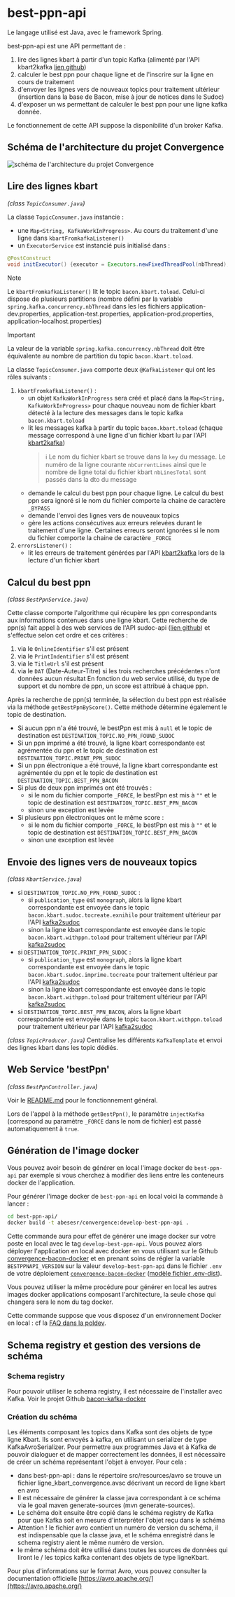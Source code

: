 # best-ppn-api

Le langage utilisé est Java, avec le framework Spring.

best-ppn-api est une API permettant de :
1. lire des lignes kbart à partir d'un topic Kafka (alimenté par l'API kbart2kafka [lien github](https://github.com/abes-esr/kbart2kafka))
2. calculer le best ppn pour chaque ligne et de l'inscrire sur la ligne en cours de traitement
3. d'envoyer les lignes vers de nouveaux topics pour traitement ultérieur (insertion dans la base de Bacon, mise à jour de notices dans le Sudoc)
4. d'exposer un ws permettant de calculer le best ppn pour une ligne kafka donnée.

Le fonctionnement de cette API suppose la disponibilité d'un broker Kafka.

## Schéma de l'architecture du projet Convergence
![schéma de l'architecture du projet Convergence](https://raw.githubusercontent.com/abes-esr/kbart2kafka/fb60a20d84e7cf06722044559bdb18165e6e13e0/documentation/ArchitectureConvergence.svg "schéma de l'architecture du projet Convergence")

## Lire des lignes kbart
*(class `TopicConsumer.java`)*

La classe `TopicConsumer.java` instancie :
- une `Map<String, KafkaWorkInProgress>`. Au cours du traitement d'une ligne dans `kbartFromkafkaListener()`
- un `ExecutorService` est instancié puis initialisé dans :
```java
@PostConstruct
void initExecutor() {executor = Executors.newFixedThreadPool(nbThread);}
```

>[!NOTE] 
> 
> Le `kbartFromkafkaListener()` lit le topic `bacon.kbart.toload`. Celui-ci dispose de plusieurs partitions (nombre défini par la variable `spring.kafka.concurrency.nbThread` dans les les fichiers application-dev.properties, application-test.properties, application-prod.properties, application-localhost.properties)

>[!IMPORTANT] 
> 
> La valeur de la variable `spring.kafka.concurrency.nbThread` doit être équivalente au nombre de partition du topic `bacon.kbart.toload`.


La classe `TopicConsumer.java` comporte deux `@KafkaListener` qui ont les rôles suivants :
1. `kbartFromkafkaListener()` :
   - un objet `KafkaWorkInProgress` sera créé et placé dans la `Map<String, KafkaWorkInProgress>` pour chaque nouveau nom de fichier kbart détecté à la lecture des messages dans le topic kafka `bacon.kbart.toload`
   - lit les messages kafka à partir du topic `bacon.kbart.toload` (chaque message correspond à une ligne d'un fichier kbart lu par l'API [kbart2kafka](https://github.com/abes-esr/kbart2kafka))
     > :information_source: Le nom du fichier kbart se trouve dans la `key` du message. Le numéro de la ligne courante `nbCurrentLines` ainsi que le nombre de ligne total du fichier kbart `nbLinesTotal` sont passés dans la dto du message
   - demande le calcul du best ppn pour chaque ligne. Le calcul du best ppn sera ignoré si le nom du fichier comporte la chaine de caractère `_BYPASS`
   - demande l'envoi des lignes vers de nouveaux topics
   - gère les actions consécutives aux erreurs relevées durant le traitement d'une ligne. Certaines erreurs seront ignorées si le nom du fichier comporte la chaine de caractère `_FORCE`
3. `errorsListener()` :
   - lit les erreurs de traitement générées par l'API [kbart2kafka](https://github.com/abes-esr/kbart2kafka) lors de la lecture d'un fichier kbart

## Calcul du best ppn
*(class `BestPpnService.java`)*

Cette classe comporte l'algorithme qui récupère les ppn correspondants aux informations contenues dans une ligne kbart.
Cette recherche de ppn(s) fait appel à des web services de l'API sudoc-api ([lien github](https://github.com/abes-esr/sudoc-api?tab=readme-ov-file)) et s'effectue selon cet ordre et ces critères :
1. via le `OnlineIdentifier` s'il est présent
2. via le `PrintIndentifier` s'il est présent
3. via le `TitleUrl` s'il est présent
4. via le `DAT` (Date-Auteur-Titre) si les trois recherches précédentes n'ont données aucun résultat
En fonction du web service utilisé, du type de support et du nombre de ppn, un score est attribué à chaque ppn.

Après la recherche de ppn(s) terminée, la sélection du best ppn est réalisée via la méthode `getBestPpnByScore()`. Cette méthode détermine également le topic de destination.
- Si aucun ppn n'a été trouvé, le bestPpn est mis à `null` et le topic de destination est `DESTINATION_TOPIC.NO_PPN_FOUND_SUDOC`
- Si un ppn imprimé a été trouvé, la ligne kbart correspondante est agrémentée du ppn et le topic de destination est `DESTINATION_TOPIC.PRINT_PPN_SUDOC`
- Si un ppn électronique a été trouvé, la ligne kbart correspondante est agrémentée du ppn et le topic de destination est `DESTINATION_TOPIC.BEST_PPN_BACON`
- Si plus de deux ppn imprimés ont été trouvés : 
  - si le nom du fichier comporte `_FORCE`, le bestPpn est mis à `""` et le topic de destination est `DESTINATION_TOPIC.BEST_PPN_BACON`
  - sinon une exception est levée
- Si plusieurs ppn électroniques ont le même score :
  - si le nom du fichier comporte `_FORCE`, le bestPpn est mis à `""` et le topic de destination est `DESTINATION_TOPIC.BEST_PPN_BACON`
  - sinon une exception est levée

## Envoie des lignes vers de nouveaux topics
*(class `KbartService.java`)*

- si `DESTINATION_TOPIC.NO_PPN_FOUND_SUDOC` : 
  - si `publication_type` est `monograph`, alors la ligne kbart correspondante est envoyée dans le topic `bacon.kbart.sudoc.tocreate.exnihilo` pour traitement ultérieur par l'API [kafka2sudoc](https://github.com/abes-esr/kafka2sudoc)
  - sinon la ligne kbart correspondante est envoyée dans le topic `bacon.kbart.withppn.toload` pour traitement ultérieur par l'API [kafka2sudoc](https://github.com/abes-esr/kafka2sudoc)
- si `DESTINATION_TOPIC.PRINT_PPN_SUDOC` :
  - si `publication_type` est `monograph`, alors la ligne kbart correspondante est envoyée dans le topic `bacon.kbart.sudoc.imprime.tocreate` pour traitement ultérieur par l'API [kafka2sudoc](https://github.com/abes-esr/kafka2sudoc)
  - sinon la ligne kbart correspondante est envoyée dans le topic `bacon.kbart.withppn.toload` pour traitement ultérieur par l'API [kafka2sudoc](https://github.com/abes-esr/kafka2sudoc)
- si `DESTINATION_TOPIC.BEST_PPN_BACON`, alors la ligne kbart correspondante est envoyée dans le topic `bacon.kbart.withppn.toload` pour traitement ultérieur par l'API [kafka2sudoc](https://github.com/abes-esr/kafka2sudoc)


*(class `TopicProducer.java`)*
Centralise les différents `KafkaTemplate` et envoi des lignes kbart dans les topic dédiés.

## Web Service 'bestPpn'
*(class `BestPpnController.java`)*

Voir le [README.md](README.md) pour le fonctionnement général.

Lors de l'appel à la méthode `getBestPpn()`, le paramètre `injectKafka` (correspond au paramètre `_FORCE` dans le nom de fichier) est passé automatiquement à `true`.

## Génération de l'image docker
Vous pouvez avoir besoin de générer en local l'image docker de `best-ppn-api` par exemple si vous cherchez à modifier des liens entre les conteneurs docker de l'application.

Pour générer l'image docker de `best-ppn-api` en local voici la commande à lancer :
```bash
cd best-ppn-api/
docker build -t abesesr/convergence:develop-best-ppn-api .
```

Cette commande aura pour effet de générer une image docker sur votre poste en local avec le tag `develop-best-ppn-api`. Vous pouvez alors déployer l'application en local avec docker en vous utilisant sur le Github [convergence-bacon-docker](https://github.com/abes-esr/convergence-bacon-docker) et en prenant soins de régler la variable `BESTPPNAPI_VERSION` sur la valeur `develop-best-ppn-api` dans le fichier ``.env`` de votre déploiement [``convergence-bacon-docker``](https://github.com/abes-esr/convergence-bacon-docker) ([modèle fichier .env-dist](https://github.com/abes-esr/convergence-bacon-docker/blob/bdcd4302131eb86688ae729b0fc016d128f1ab9c/.env-dist#L9)).

Vous pouvez utiliser la même procédure pour générer en local les autres images docker applications composant l'architecture, la seule chose qui changera sera le nom du tag docker.

Cette commande suppose que vous disposez d'un environnement Docker en local : cf la [FAQ dans la poldev](https://github.com/abes-esr/abes-politique-developpement/blob/main/10-FAQ.md#configuration-dun-environnement-docker-sous-windows-10).

## Schema registry et gestion des versions de schéma
### Schema registry
Pour pouvoir utiliser le schema registry, il est nécessaire de l'installer avec Kafka. Voir le projet Github [bacon-kafka-docker](https://github.com/abes-esr/bacon-kafka-docker)

### Création du schéma
Les éléments composant les topics dans Kafka sont des objets de type ligne Kbart. Ils sont envoyés à kafka, en utilisant un serializer de type KafkaAvroSerializer. Pour permettre aux programmes Java et à Kafka de pouvoir dialoguer et de mapper correctement les données, il est nécessaire de créer un schéma représentant l'objet à envoyer. Pour cela : 
- dans best-ppn-api : dans le répertoire src/resources/avro se trouve un fichier ligne_kbart_convergence.avsc décrivant un record de ligne kbart en avro
- Il est nécessaire de générer la classe java correspondant à ce schéma via le goal maven generate-sources (mvn generate-sources).
- Le schéma doit ensuite être copié dans le schéma registry de Kafka pour que Kafka soit en mesure d'interpréter l'objet reçu dans le schéma
- Attention ! le fichier avro contient un numéro de version du schéma, il est indispensable que la classe java, et le schéma enregistré dans le schema registry aient le même numéro de version.
- le même schéma doit être utilisé dans toutes les sources de données qui liront le / les topics kafka contenant des objets de type ligneKbart.

Pour plus d'informations sur le format Avro, vous pouvez consulter la documentation officielle [https://avro.apache.org/](https://avro.apache.org/)

